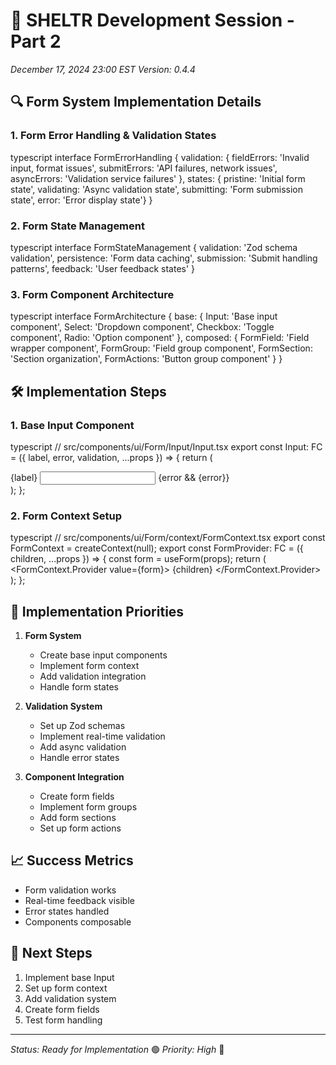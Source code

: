 # 🚨 SHELTR Development Session - Part 2
*December 17, 2024 23:00 EST*
*Version: 0.4.4*

## 🔍 Form System Implementation Details

### 1. Form Error Handling & Validation States
typescript
interface FormErrorHandling {
validation: {
fieldErrors: 'Invalid input, format issues',
submitErrors: 'API failures, network issues',
asyncErrors: 'Validation service failures'
},
states: {
pristine: 'Initial form state',
validating: 'Async validation state',
submitting: 'Form submission state',
error: 'Error display state'}
}

### 2. Form State Management
typescript
interface FormStateManagement {
validation: 'Zod schema validation',
persistence: 'Form data caching',
submission: 'Submit handling patterns',
feedback: 'User feedback states'
}
### 3. Form Component Architecture
typescript
interface FormArchitecture {
base: {
Input: 'Base input component',
Select: 'Dropdown component',
Checkbox: 'Toggle component',
Radio: 'Option component'
},
composed: {
FormField: 'Field wrapper component',
FormGroup: 'Field group component',
FormSection: 'Section organization',
FormActions: 'Button group component'
}
}

## 🛠️ Implementation Steps

### 1. Base Input Component
typescript
// src/components/ui/Form/Input/Input.tsx
export const Input: FC<InputProps> = ({
label,
error,
validation,
...props
}) => {
return (
<div className="form-field">
<label>{label}</label>
<input
className={input ${error ? 'error' : ''}}
{...validation}
{...props}
/>
{error && <span className="error-message">{error}</span>}
</div>
);
};

### 2. Form Context Setup
typescript
// src/components/ui/Form/context/FormContext.tsx
export const FormContext = createContext<FormContextValue>(null);
export const FormProvider: FC = ({ children, ...props }) => {
const form = useForm(props);
return (
<FormContext.Provider value={form}>
{children}
</FormContext.Provider>
);
};


## 🎯 Implementation Priorities

1. **Form System**
   - Create base input components
   - Implement form context
   - Add validation integration
   - Handle form states

2. **Validation System**
   - Set up Zod schemas
   - Implement real-time validation
   - Add async validation
   - Handle error states

3. **Component Integration**
   - Create form fields
   - Implement form groups
   - Add form sections
   - Set up form actions

## 📈 Success Metrics
- Form validation works
- Real-time feedback visible
- Error states handled
- Components composable

## 🔄 Next Steps
1. Implement base Input
2. Set up form context
3. Add validation system
4. Create form fields
5. Test form handling

---
*Status: Ready for Implementation* 🟢
*Priority: High* 🔴